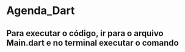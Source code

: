 # Agenda_Dart
## Para executar o código, ir para o arquivo Main.dart e no terminal executar o comando <dart Main.dart>